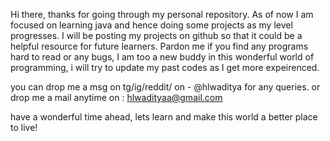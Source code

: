 Hi there, thanks for going through my personal repository. 
As of now I am focused on learning java and hence doing some projects as my level progresses.
I will be posting my projects on github so that it could be a helpful resource for future learners. 
Pardon me if you find any programs hard to read or any bugs, I am too a new buddy in this wonderful world of programming, i will try to update my past codes as I get more expeirenced. 

you can drop me a msg on tg/ig/reddit/ on - @hlwaditya for any queries.
or drop me a mail anytime on : hlwadityaa@gmail.com

have a wonderful time ahead, lets learn and make this world a better place to live!
